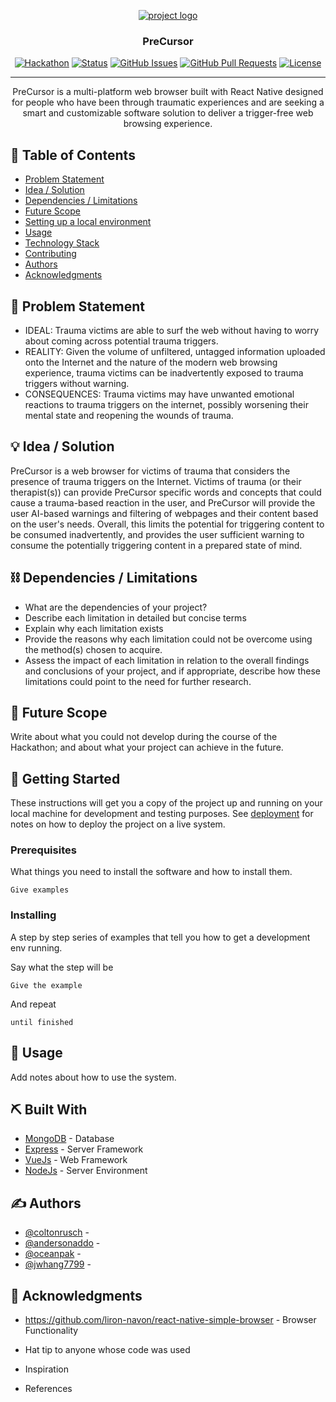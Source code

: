 <p align="center">
  <a href="" rel="noopener">
 <img src="https://lh3.googleusercontent.com/Dvm6DA5fW3zzQ9RRGP5W3BGMNw4rhMUqdIdnPBqNq_UvBMjbPRJud7WGd0eNObd_CJfnm9_HlkQyQQ5dU0qbSoOePYRIp5K6u-Pst1TecIlRuyXzDXlNJFX_Yp_gbTWqp0Rc3Fmc" alt="project logo"></a>
</p>
<h3 align="center">PreCursor</h3>

<div align="center">

  [![Hackathon](https://img.shields.io/badge/hackathon-name-orange.svg)](http://brownhackhealth.org) 
  [![Status](https://img.shields.io/badge/status-active-success.svg)]() 
  [![GitHub Issues](https://img.shields.io/github/issues/kylelobo/The-Documentation-Compendium.svg)](https://github.com/kylelobo/The-Documentation-Compendium/issues)
  [![GitHub Pull Requests](https://img.shields.io/github/issues-pr/kylelobo/The-Documentation-Compendium.svg)](https://github.com/kylelobo/The-Documentation-Compendium/pulls)
  [![License](https://img.shields.io/badge/license-MIT-blue.svg)](LICENSE.md)

</div>

---

<p align="center"> PreCursor is a multi-platform web browser built with React Native designed for people who have been through traumatic experiences and are seeking a smart and customizable software solution to deliver a trigger-free web browsing experience. 
    <br> 
</p>

## 📝 Table of Contents
- [Problem Statement](#problem_statement)
- [Idea / Solution](#idea)
- [Dependencies / Limitations](#limitations)
- [Future Scope](#future_scope)
- [Setting up a local environment](#getting_started)
- [Usage](#usage)
- [Technology Stack](#tech_stack)
- [Contributing](../CONTRIBUTING.md)
- [Authors](#authors)
- [Acknowledgments](#acknowledgments)

## 🧐 Problem Statement <a name = "problem_statement"></a>
- IDEAL: Trauma victims are able to surf the web without having to worry about coming across potential trauma triggers.
- REALITY: Given the volume of unfiltered, untagged information uploaded onto the Internet and the nature of the modern web browsing experience, trauma victims can be inadvertently exposed to trauma triggers without warning. 
- CONSEQUENCES: Trauma victims may have unwanted emotional reactions to trauma triggers on the internet, possibly worsening their mental state and reopening the wounds of trauma.

## 💡 Idea / Solution <a name = "idea"></a>
PreCursor is a web browser for victims of trauma that considers the presence of trauma triggers on the Internet. Victims of trauma (or their therapist(s)) can provide PreCursor specific words and concepts that could cause a trauma-based reaction in the user, and PreCursor will provide the user AI-based warnings and filtering of webpages and their content based on the user's needs. Overall, this limits the potential for triggering content to be consumed inadvertently, and provides the user sufficient warning to consume the potentially triggering content in a prepared state of mind.

## ⛓️ Dependencies / Limitations <a name = "limitations"></a>
- What are the dependencies of your project?
- Describe each limitation in detailed but concise terms
- Explain why each limitation exists
- Provide the reasons why each limitation could not be overcome using the method(s) chosen to acquire.
- Assess the impact of each limitation in relation to the overall findings and conclusions of your project, and if 
appropriate, describe how these limitations could point to the need for further research.

## 🚀 Future Scope <a name = "future_scope"></a>
Write about what you could not develop during the course of the Hackathon; and about what your project can achieve 
in the future.

## 🏁 Getting Started <a name = "getting_started"></a>
These instructions will get you a copy of the project up and running on your local machine for development 
and testing purposes. See [deployment](#deployment) for notes on how to deploy the project on a live system.

### Prerequisites

What things you need to install the software and how to install them.

```
Give examples
```

### Installing

A step by step series of examples that tell you how to get a development env running.

Say what the step will be

```
Give the example
```

And repeat

```
until finished
```

## 🎈 Usage <a name="usage"></a>
Add notes about how to use the system.

## ⛏️ Built With <a name = "tech_stack"></a>
- [MongoDB](https://www.mongodb.com/) - Database
- [Express](https://expressjs.com/) - Server Framework
- [VueJs](https://vuejs.org/) - Web Framework
- [NodeJs](https://nodejs.org/en/) - Server Environment

## ✍️ Authors <a name = "authors"></a>
- [@coltonrusch](https://github.com/coltonrusch) - 
- [@andersonaddo](https://github.com/andersonaddo) - 
- [@oceanpak](https://github.com/oceanpak) - 
- [@jwhang7799](https://github.com/Jwhang7799) - 

## 🎉 Acknowledgments <a name = "acknowledgments"></a>
- https://github.com/liron-navon/react-native-simple-browser - Browser Functionality

- Hat tip to anyone whose code was used
- Inspiration
- References
